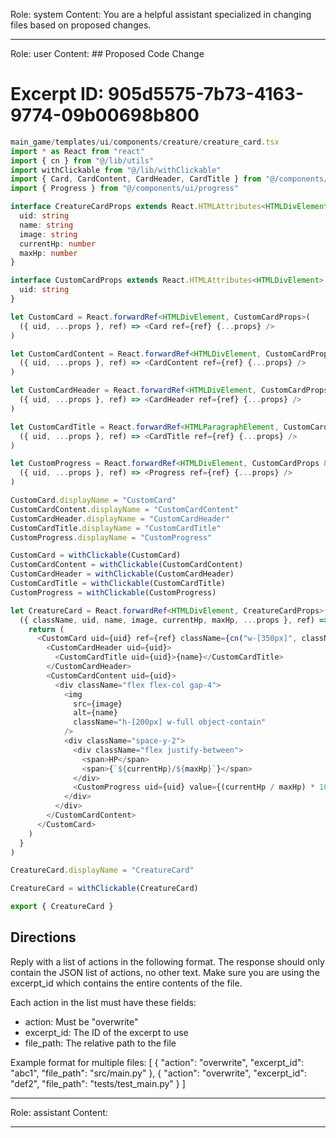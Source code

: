 Role: system
Content: You are a helpful assistant specialized in changing files based on proposed changes.
__________________
Role: user
Content: ## Proposed Code Change
# Excerpt ID: 905d5575-7b73-4163-9774-09b00698b800
```typescript
main_game/templates/ui/components/creature/creature_card.tsx
import * as React from "react"
import { cn } from "@/lib/utils"
import withClickable from "@/lib/withClickable"
import { Card, CardContent, CardHeader, CardTitle } from "@/components/ui/card"
import { Progress } from "@/components/ui/progress"

interface CreatureCardProps extends React.HTMLAttributes<HTMLDivElement> {
  uid: string
  name: string
  image: string
  currentHp: number
  maxHp: number
}

interface CustomCardProps extends React.HTMLAttributes<HTMLDivElement> {
  uid: string
}

let CustomCard = React.forwardRef<HTMLDivElement, CustomCardProps>(
  ({ uid, ...props }, ref) => <Card ref={ref} {...props} />
)

let CustomCardContent = React.forwardRef<HTMLDivElement, CustomCardProps>(
  ({ uid, ...props }, ref) => <CardContent ref={ref} {...props} />
)

let CustomCardHeader = React.forwardRef<HTMLDivElement, CustomCardProps>(
  ({ uid, ...props }, ref) => <CardHeader ref={ref} {...props} />
)

let CustomCardTitle = React.forwardRef<HTMLParagraphElement, CustomCardProps>(
  ({ uid, ...props }, ref) => <CardTitle ref={ref} {...props} />
)

let CustomProgress = React.forwardRef<HTMLDivElement, CustomCardProps & { value: number }>(
  ({ uid, ...props }, ref) => <Progress ref={ref} {...props} />
)

CustomCard.displayName = "CustomCard"
CustomCardContent.displayName = "CustomCardContent"
CustomCardHeader.displayName = "CustomCardHeader"
CustomCardTitle.displayName = "CustomCardTitle"
CustomProgress.displayName = "CustomProgress"

CustomCard = withClickable(CustomCard)
CustomCardContent = withClickable(CustomCardContent)
CustomCardHeader = withClickable(CustomCardHeader)
CustomCardTitle = withClickable(CustomCardTitle)
CustomProgress = withClickable(CustomProgress)

let CreatureCard = React.forwardRef<HTMLDivElement, CreatureCardProps>(
  ({ className, uid, name, image, currentHp, maxHp, ...props }, ref) => {
    return (
      <CustomCard uid={uid} ref={ref} className={cn("w-[350px]", className)} {...props}>
        <CustomCardHeader uid={uid}>
          <CustomCardTitle uid={uid}>{name}</CustomCardTitle>
        </CustomCardHeader>
        <CustomCardContent uid={uid}>
          <div className="flex flex-col gap-4">
            <img
              src={image}
              alt={name}
              className="h-[200px] w-full object-contain"
            />
            <div className="space-y-2">
              <div className="flex justify-between">
                <span>HP</span>
                <span>{`${currentHp}/${maxHp}`}</span>
              </div>
              <CustomProgress uid={uid} value={(currentHp / maxHp) * 100} />
            </div>
          </div>
        </CustomCardContent>
      </CustomCard>
    )
  }
)

CreatureCard.displayName = "CreatureCard"

CreatureCard = withClickable(CreatureCard)

export { CreatureCard }
```

## Directions
Reply with a list of actions in the following format. The response should only contain the JSON list of actions, no other text.
Make sure you are using the excerpt_id which contains the entire contents of the file.

Each action in the list must have these fields:
- action: Must be "overwrite"
- excerpt_id: The ID of the excerpt to use
- file_path: The relative path to the file

Example format for multiple files:
[
    {
        "action": "overwrite",
        "excerpt_id": "abc1",
        "file_path": "src/main.py"
    },
    {
        "action": "overwrite",
        "excerpt_id": "def2",
        "file_path": "tests/test_main.py"
    }
]
__________________
Role: assistant
Content: 
__________________
